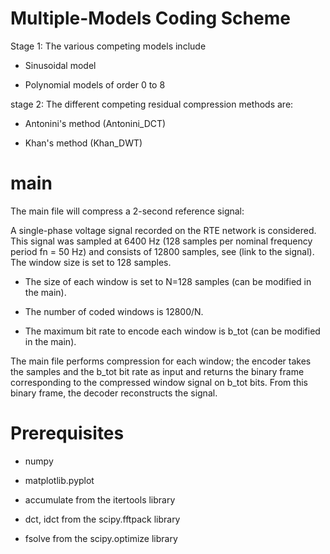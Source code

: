 # Multiple-Models Coding Scheme

Stage 1: The various competing models include

- Sinusoidal model


- Polynomial models of order 0 to 8



stage 2: The different competing residual compression methods are:

- Antonini's method (Antonini_DCT)


- Khan's method (Khan_DWT)



# main
The main file will compress a 2-second reference signal:

A single-phase voltage signal recorded on the RTE network is considered. This signal was sampled at
6400 Hz (128 samples per nominal frequency period fn = 50 Hz) and consists of 12800 samples, see (link to the signal). The window size is set to 128 samples.

- The size of each window is set to N=128 samples (can be modified in the main).


- The number of coded windows is 12800/N.


- The maximum bit rate to encode each window is b_tot (can be modified in the main).

The main file performs compression for each window; the encoder takes the samples and the b_tot bit rate as input and returns the binary frame corresponding to the compressed window signal on b_tot bits.
From this binary frame, the decoder reconstructs the signal.

# Prerequisites

- numpy


- matplotlib.pyplot


- accumulate from the itertools library


- dct, idct from the scipy.fftpack library


- fsolve from the scipy.optimize library
